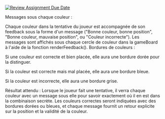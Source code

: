 [![Review Assignment Due Date](https://classroom.github.com/assets/deadline-readme-button-22041afd0340ce965d47ae6ef1cefeee28c7c493a6346c4f15d667ab976d596c.svg)](https://classroom.github.com/a/52SLWbp1)

Messages sous chaque couleur :

Chaque couleur dans la tentative du joueur est accompagnée de son feedback sous la forme d'un message ("Bonne couleur, bonne position", "Bonne couleur, mauvaise position", ou "Couleur incorrecte").
Les messages sont affichés sous chaque cercle de couleur dans la gameBoard à l'aide de la fonction renderFeedback().
Bordures de couleurs :

Si une couleur est correcte et bien placée, elle aura une bordure dorée pour la distinguer.

Si la couleur est correcte mais mal placée, elle aura une bordure bleue.

Si la couleur est incorrecte, elle aura une bordure grise.

Résultat attendu :
Lorsque le joueur fait une tentative, il verra chaque couleur avec un message sous elle pour savoir exactement où il en est dans la combinaison secrète. Les couleurs correctes seront indiquées avec des bordures dorées ou bleues, et chaque message fournit un retour explicite sur la position et la validité de la couleur.







